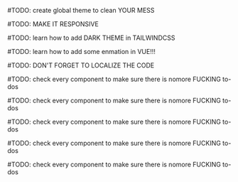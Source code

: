 #TODO: create global theme to clean YOUR MESS

#TODO: MAKE IT RESPONSIVE

#TODO: learn how to add DARK THEME in TAILWINDCSS

#TODO: learn how to add some enmation in VUE!!!

#TODO: DON'T FORGET TO LOCALIZE THE CODE

#TODO: check every component to make sure there is nomore FUCKING to-dos

#TODO: check every component to make sure there is nomore FUCKING to-dos

#TODO: check every component to make sure there is nomore FUCKING to-dos

#TODO: check every component to make sure there is nomore FUCKING to-dos

#TODO: check every component to make sure there is nomore FUCKING to-dos
